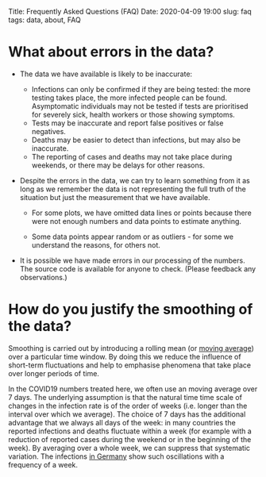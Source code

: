 Title: Frequently Asked Questions (FAQ)
Date: 2020-04-09 19:00
slug: faq
tags: data, about, FAQ


# What about errors in the data?

* The data we have available is likely to be inaccurate:
  - Infections can only be confirmed if they are being tested: the more testing
    takes place, the more infected people can be found. Asymptomatic individuals
    may not be tested if tests are prioritised for severely sick, health workers
    or those showing symptoms.
  - Tests may be inaccurate and report false positives or false negatives.
  - Deaths may be easier to detect than infections, but may also be inaccurate.
  - The reporting of cases and deaths may not take place during weekends, or
    there may be delays for other reasons.
  
* Despite the errors in the data, we can try to learn something from it as long
  as we remember the data is not representing the full truth of the situation
  but just the measurement that we have available.
  
  - For some plots, we have omitted data lines or points because there were not
    enough numbers and data points to estimate anything.
    
  - Some data points appear random or as outliers - for some we understand the
    reasons, for others not.
    
* It is possible we have made errors in our processing of the numbers. The
  source code is available for anyone to check. (Please feedback any
  observations.)

# How do you justify the smoothing of the data?

Smoothing is carried out by introducing a rolling mean (or [moving
average](https://en.wikipedia.org/wiki/Moving_average)) over a particular time
window. By doing this we reduce the influence of short-term fluctuations and
help to emphasise phenomena that take place over longer periods of time.

In the COVID19 numbers treated here, we often use an moving average over 7 days.
The underlying assumption is that the natural time time scale of changes in the
infection rate is of the order of weeks (i.e. longer than the interval over
which we average). The choice of 7 days has the additional advantage that we
always all days of the week: in many countries the reported infections and
deaths fluctuate within a week (for example with a reduction of reported cases
during the weekend or in the beginning of the week). By averaging over a whole
week, we can suppress that systematic variation. The infections [in
Germany](html/Germany.html) show such oscillations with a frequency of a week.

